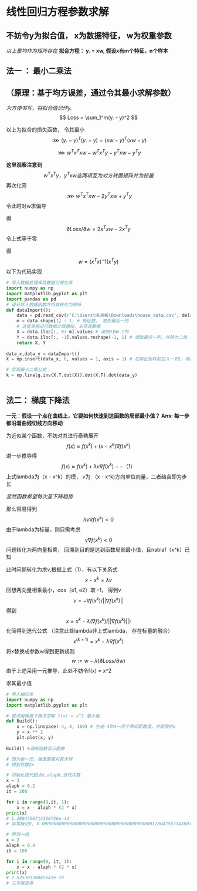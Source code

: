 # 线性回归方程参数求解

## **不妨令y为拟合值， x为数据特征， w为权重参数**

*以上量均作为矩阵存在*
**拟合方程： y. = xw,  假设x有m个特征，n个样本**

## 法一 ： 最小二乘法 

## （原理：基于均方误差，通过令其最小求解参数）

*为方便书写，将拟合值记作y.*
$$
Loss = \sum_1^m(y. - y)^2
$$


以上为拟合的损失函数， 令其最小
$$
\ggg (y. -y)^T(y. - y) = (xw -y)^T(xw - y)
$$

$$
\ggg w^Tx^Txw - w^Tx^Ty - y^Txw -y^Ty
$$

**这里观察注意到**
$$
w^Tx^Ty，y^Txw 这两项互为对方转置矩阵并为标量
$$
再次化简
$$
\ggg w^Tx^Txw - 2y^Txw +y^Ty
$$
令此时对w求偏导

得
$$
\partial Loss/\partial w = 2x^Txw -2x^Ty
$$
令上式等于零

得
$$
w = (x^Tx)^-1 (x^Ty)
$$
 以下为代码实现

```python
# 导入数据处理库及数据可视化库
import numpy as np
import matplotlib.pyplot as plt
import pandas as pd
# 设计导入数据函数并将其转化为矩阵
def dataImport():
    data = pd.read_csv(r'C:\Users\HUANG\Downloads\house_data.csv', delimiter = ',')
    m = data.shape[1] - 1; # 特征数， 减去最后一列
    # 这里单纯进行数据计算模拟，未筛选数据
    X = data.iloc[:, 0: m].values # 读取0到m-1列
    Y = data.iloc[:, -1].values.reshape(-1, 1) # 读取最后一列，并转为二维
    return X, Y
    
data_x,data_y = dataImport()
X = np.insert(data_x, 0, values = 1, axis = 1) # 在特征矩阵前加入一列1，构成可用于计算的矩阵

# 实现最小二乘公式
k = np.linalg.inv(X.T.dot(X)).dot(X.T).dot(data_y)
    
```

## 法二： 梯度下降法

**一元：假设一个点在曲线上，它要如何快速到达函数的局部最小值？ Ans:  每一步都沿着曲线切线方向移动**

为近似某个函数，不妨对其进行泰勒展开
$$
f(x) \approx f(x^k) + (x - x^k)\nabla f(x^k)
$$
进一步推导得
$$
f(x)\approx f(x^k) + \lambda \nu \nabla f(x^k)    --（1）
$$
上式lambda为（x - x^k）的模， v为 （x - x^k)方向单位向量，二者结合即为步长

*显然函数希望每次呈下降趋势*

那么容易得到 
$$
\lambda \nu \nabla f(x^k) < 0
$$
由于lambda为标量，则只需考虑
$$
\nu \nabla f(x^k) < 0
$$
问题转化为两向量相乘， 回溯到目的是达到函数局部最小值，且nablaf（x^k）已知

此时问题转化为求v,根据上式（1），有以下关系式
$$
x - x^k = \lambda \nu
$$
 回想两向量相乘最小，cos（e1, e2）取 -1， 得到v
$$
\nu = - \nabla f(x^k) / ||\nabla f(x^k)||
$$
得到
$$
x = x^k - \lambda (\nabla f(x^ k) / ||\nabla f(x^k)||)
$$
化简得到迭代公式 （注意此处lambda非上式lambda， 存在标量的融合）
$$
x^(k + 1) = x^k - \lambda \nabla f(x^k) 
$$
 将x替换成参数w得到更新规则
$$
w := w - \lambda (\partial Loss / \partial w)
$$
由于上述采用一元推导，此处不妨令f(x) = x^2

求其最小值

```python
# 导入相应库
import numpy as np
import matplotlib.pyplot as plt

# 尝试用梯度下降法求解 f(x) = x^2 最小值
def Build():
    x = np.linspace(-4, 4, 100) # 生成-4到4一百个等间距数值，并赋值给x
    y = x ** 2
    plt.plot(x, y)
    
Build() #调用函数显示图像

# 因为是一元，梯度直接对其求导
# 得到导数2x

# 初始化迭代起点x,alaph,迭代次数
x = 3
alaph = 0.2
it = 200

for i in range(0,it, 1):
    x = x - alaph * (2 * x)
print(x)
# 1.2804756714360726e-44
# 非常接近0, 0.00000000000000000000000000000000000000000012804756714360726

# 再测一组
x = 2
alaph = 0.4
it = 100

for i in range(0, it, 1):
    x = x - alaph * (2 * x)
print(x)
# 2.53530120045641e-70
# 几乎就是零
```

